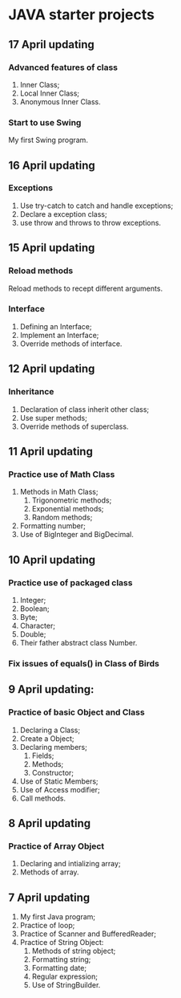 # JAVA starter projects

## 17 April updating

### Advanced features of class

1. Inner Class;
1. Local Inner Class;
1. Anonymous Inner Class.

### Start to use Swing

My first Swing program.

## 16 April updating

### Exceptions

1. Use try-catch to catch and handle exceptions;
1. Declare a exception class;
1. use throw and throws to throw exceptions.

## 15 April updating

### Reload methods

Reload methods to recept different arguments.

### Interface

1. Defining an Interface;
1. Implement an Interface;
1. Override methods of interface.

## 12 April updating

### Inheritance

1. Declaration of class inherit other class;
1. Use super methods;
1. Override methods of superclass.

## 11 April updating

### Practice use of Math Class

1. Methods in Math Class;
    1. Trigonometric methods;
    1. Exponential methods;
    1. Random methods;
1. Formatting number;
1. Use of BigInteger and BigDecimal.

## 10 April updating

### Practice use of packaged class

1. Integer;
1. Boolean;
1. Byte;
1. Character;
1. Double;
1. Their father abstract class Number.

### Fix issues of equals() in Class of Birds

## 9 April updating:

### Practice of basic Object and Class

1. Declaring a Class;
1. Create a Object;
1. Declaring members;
    1. Fields;
    1. Methods;
    1. Constructor;
1. Use of Static Members;
1. Use of Access modifier;
1. Call methods.

## 8 April updating

### Practice of Array Object

1. Declaring and intializing array;
1. Methods of array.

## 7 April updating

1. My first Java program;
1. Practice of loop;
1. Practice of Scanner and BufferedReader;
1. Practice of String Object:
    1. Methods of string object;
    1. Formatting string;
    1. Formatting date;
    1. Regular expression;
    1. Use of StringBuilder.
